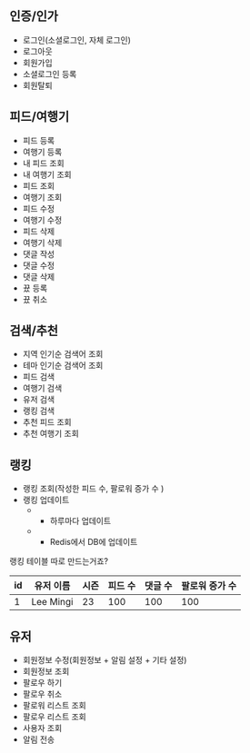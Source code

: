 
## 인증/인가
- 로그인(소셜로그인, 자체 로그인)
- 로그아웃
-  회원가입
- 소셜로그인 등록
- 회원탈퇴

## 피드/여행기
- 피드 등록
- 여행기 등록
- 내 피드 조회
- 내 여행기 조회
- 피드 조회
- 여행기 조회
- 피드 수정
- 여행기 수정
- 피드 삭제
- 여행기 삭제
- 댓글 작성
- 댓글 수정
- 댓글 삭제
- 뀼 등록
- 뀼 취소

## 검색/추천
- 지역 인기순 검색어 조회
- 테마 인기순 검색어 조회
- 피드 검색
- 여행기 검색
- 유저 검색
- 랭킹 검색
- 추천 피드 조회
- 추천 여행기 조회

## 랭킹
- 랭킹 조회(작성한 피드 수, 팔로워 증가 수 )
- 랭킹 업데이트
	- - 하루마다 업데이트
	- - Redis에서 DB에 업데이트

랭킹  테이블 따로 만드는거죠?

| id  | 유저 이름 | 시즌 | 피드 수 | 댓글 수 | 팔로워 증가 수 |
| --- | --------- | ---- | ------- | ------- | -------------- |
| 1   | Lee Mingi | 23   | 100     | 100     |  100              |


## 유저
- 회원정보 수정(회원정보 + 알림 설정 + 기타 설정)
- 회원정보 조회
- 팔로우 하기
- 팔로우 취소
- 팔로워 리스트 조회
- 팔로우 리스트 조회
- 사용자 조회
- 알림 전송





